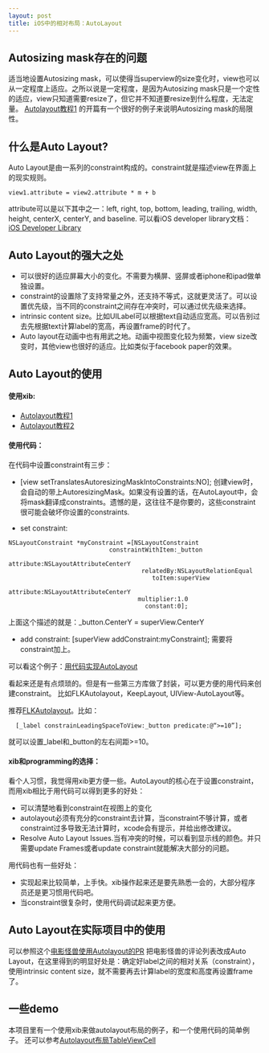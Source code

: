 ```yaml
---
layout: post
title: iOS中的相对布局：AutoLayout
---
```



Autosizing mask存在的问题
-------------------------
适当地设置Autosizing mask，可以使得当superview的size变化时，view也可以从一定程度上适应。之所以说是一定程度，是因为Autosizing mask只是一个定性的适应，view只知道需要resize了，但它并不知道要resize到什么程度，无法定量。
[Autolayout教程1] 的开篇有一个很好的例子来说明Autosizing mask的局限性。


什么是Auto Layout?
------------------
Auto Layout是由一系列的constraint构成的。constraint就是描述view在界面上的现实规则。

```
view1.attribute = view2.attribute * m + b
```

attribute可以是以下其中之一：left, right, top, bottom, leading, trailing, width, height, centerX, centerY, and baseline.
可以看iOS developer library文档：[iOS Developer Library]


Auto Layout的强大之处
---------------------
- 可以很好的适应屏幕大小的变化。不需要为横屏、竖屏或者iphone和ipad做单独设置。
- constraint的设置除了支持常量之外，还支持不等式，这就更灵活了。可以设置优先级，当不同的constraint之间存在冲突时，可以通过优先级来选择。
- intrinsic content size。比如UILabel可以根据text自动适应宽高。可以告别过去先根据text计算label的宽高，再设置frame的时代了。
- Auto layout在动画中也有用武之地。动画中视图变化较为频繁，view size改变时，其他view也很好的适应。比如类似于facebook paper的效果。

Auto Layout的使用
-----------------
#### 使用xib:
* [Autolayout教程1]
* [Autolayout教程2]

#### 使用代码：

在代码中设置constraint有三步：
 
 * [view setTranslatesAutoresizingMaskIntoConstraints:NO];  创建view时，会自动的带上AutoresizingMask。如果没有设置的话，在AutoLayout中，会将mask翻译成constraints。遗憾的是，这往往不是你要的，这些constraint很可能会破坏你设置的constraints.

 * set constraint: 

```
NSLayoutConstraint *myConstraint =[NSLayoutConstraint
                            constraintWithItem:_button
                                     attribute:NSLayoutAttributeCenterY
                                     relatedBy:NSLayoutRelationEqual
                                        toItem:superView
                                     attribute:NSLayoutAttributeCenterY
                                    multiplier:1.0
                                      constant:0];  
```

上面这个描述的就是：_button.CenterY = superView.CenterY 

 * add constraint:   [superView addConstraint:myConstraint];  需要将constraint加上。

可以看这个例子：[用代码实现AutoLayout]

看起来还是有点烦琐的。但是有一些第三方库做了封装，可以更方便的用代码来创建constraint。
比如FLKAutolayout，KeepLayout, UIView-AutoLayout等。

推荐[FLKAutolayout]。比如：

```
  [_label constrainLeadingSpaceToView:_button predicate:@“>=10”];
```

就可以设置_label和_button的左右间距>=10。

#### xib和programming的选择：
看个人习惯，我觉得用xib更方便一些。AutoLayout的核心在于设置constraint，而用xib相比于用代码可以得到更多的好处：

 - 可以清楚地看到constraint在视图上的变化
 - autolayout必须有充分的constraint去计算，当constraint不够计算，或者constraint过多导致无法计算时，xcode会有提示，并给出修改建议。
 - Resolve Auto Layout Issues.当有冲突的时候，可以看到显示线的颜色。并只需要update Frames或者update constraint就能解决大部分的问题。

用代码也有一些好处：

 - 实现起来比较简单，上手快。xib操作起来还是要先熟悉一会的，大部分程序员还是更习惯用代码吧。
 - 当constraint很复杂时，使用代码调试起来更方便。


Auto Layout在实际项目中的使用
----------------------------
可以参照这个[电影怪兽使用Autolayout的PR]
把电影怪兽的评论列表改成Auto Layout，在这里得到的明显好处是：确定好label之间的相对关系（constraint），使用intrinsic content size，就不需要再去计算label的宽度和高度再设置frame了。

一些demo
--------
本项目里有一个使用xib来做autolayout布局的例子，和一个使用代码的简单例子。
还可以参考[Autolayout布局TableViewCell]


[iOS Developer Library]:https://developer.apple.com/library/ios/documentation/userexperience/conceptual/AutolayoutPG/AutoLayoutConcepts/AutoLayoutConcepts.html#//apple_ref/doc/uid/TP40010853-CH14-SW1
[Autolayout教程1]:http://www.raywenderlich.com/50317/beginning-auto-layout-tutorial-in-ios-7-part-1
[Autolayout教程2]:http://www.raywenderlich.com/50317/beginning-auto-layout-tutorial-in-ios-7-part-2
[用代码实现AutoLayout]:http://www.techotopia.com/index.php/Implementing_iOS_6_Auto_Layout_Constraints_in_Code
[电影怪兽使用Autolayout的PR]:http://code.dapps.douban.com/Jaeger-iPhone/pull/191/
[Autolayout布局TableViewCell]:https://github.com/caoimghgin/TableViewCellWithAutoLayout
[FLKAutolayout]:https://github.com/dkduck/FLKAutoLayout

